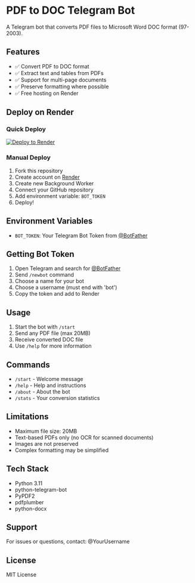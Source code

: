 # PDF to DOC Telegram Bot

A Telegram bot that converts PDF files to Microsoft Word DOC format (97-2003).

## Features
- ✅ Convert PDF to DOC format
- ✅ Extract text and tables from PDFs
- ✅ Support for multi-page documents
- ✅ Preserve formatting where possible
- ✅ Free hosting on Render

## Deploy on Render

### Quick Deploy
[![Deploy to Render](https://render.com/images/deploy-to-render-button.svg)](https://render.com/deploy)

### Manual Deploy
1. Fork this repository
2. Create account on [Render](https://render.com)
3. Create new Background Worker
4. Connect your GitHub repository
5. Add environment variable: `BOT_TOKEN`
6. Deploy!

## Environment Variables
- `BOT_TOKEN`: Your Telegram Bot Token from [@BotFather](https://t.me/botfather)

## Getting Bot Token
1. Open Telegram and search for [@BotFather](https://t.me/botfather)
2. Send `/newbot` command
3. Choose a name for your bot
4. Choose a username (must end with 'bot')
5. Copy the token and add to Render

## Usage
1. Start the bot with `/start`
2. Send any PDF file (max 20MB)
3. Receive converted DOC file
4. Use `/help` for more information

## Commands
- `/start` - Welcome message
- `/help` - Help and instructions
- `/about` - About the bot
- `/stats` - Your conversion statistics

## Limitations
- Maximum file size: 20MB
- Text-based PDFs only (no OCR for scanned documents)
- Images are not preserved
- Complex formatting may be simplified

## Tech Stack
- Python 3.11
- python-telegram-bot
- PyPDF2
- pdfplumber
- python-docx

## Support
For issues or questions, contact: @YourUsername

## License
MIT License
